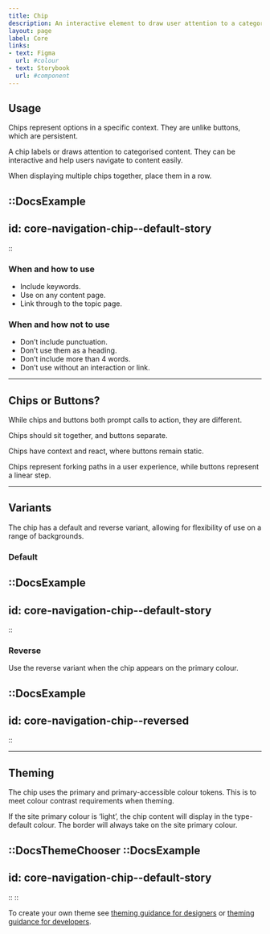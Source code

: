 ```yaml
---
title: Chip
description: An interactive element to draw user attention to a category.
layout: page
label: Core
links:
- text: Figma
  url: #colour
- text: Storybook
  url: #component
---
```


## Usage
Chips represent options in a specific context. They are unlike buttons, which are persistent.

A chip labels or draws attention to categorised content. They can be interactive and help users navigate to content easily.

When displaying multiple chips together, place them in a row.

::DocsExample
---
id: core-navigation-chip--default-story
---
::

### When and how to use
- Include keywords.
- Use on any content page.
- Link through to the topic page.

### When and how not to use
- Don’t include punctuation.
- Don’t use them as a heading.
- Don’t include more than 4 words.
- Don’t use without an interaction or link.

---

## Chips or Buttons? 
While chips and buttons both prompt calls to action, they are different.

Chips should sit together, and buttons separate.

Chips have context and react, where buttons remain static.

Chips represent forking paths in a user experience, while buttons represent a linear step.

---

## Variants
The chip has a default and reverse variant, allowing for flexibility of use on a range of backgrounds.

### Default
::DocsExample
---
id: core-navigation-chip--default-story
---
::

### Reverse
Use the reverse variant when the chip appears on the primary colour.

::DocsExample
---
id: core-navigation-chip--reversed
---
::

---

## Theming
The chip uses the primary and primary-accessible colour tokens. This is to meet colour contrast requirements when theming.

If the site primary colour is ‘light’, the chip content will display in the type-default colour. The border will always take on the site primary colour. 

::DocsThemeChooser
  ::DocsExample
  ---
  id: core-navigation-chip--default-story
  ---
  ::
::

To create your own theme see [theming guidance for designers]() or [theming guidance for developers]().

